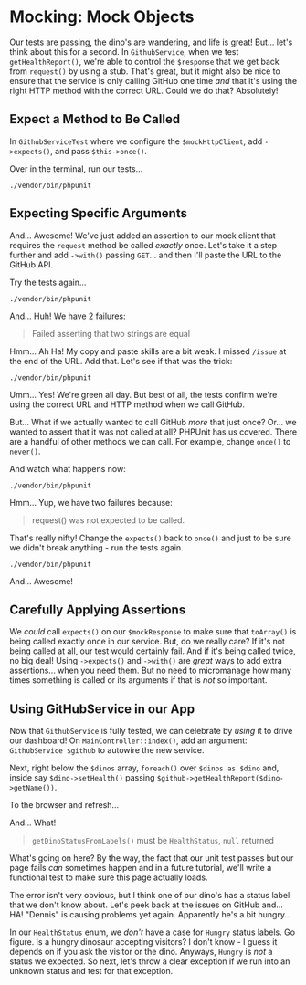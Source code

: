 # Mocking: Mock Objects

Our tests are passing, the dino's are wandering, and life is great! But... let's
think about this for a second. In `GithubService`, when we test `getHealthReport()`,
we're able to control the `$response` that we get back from `request()` by using
a stub. That's great, but it might also be nice to ensure that the service is only
calling GitHub one time *and* that it's using the right HTTP method with the 
correct URL. Could we do that? Absolutely!

## Expect a Method to Be Called

In `GithubServiceTest` where we configure the `$mockHttpClient`, add `->expects()`,
and pass `$this->once()`.

Over in the terminal, run our tests...

```terminal
./vendor/bin/phpunit
```

## Expecting Specific Arguments

And... Awesome! We've just added an assertion to our mock client that requires the
`request` method be called *exactly* once. Let's take it a step further and
add `->with()` passing `GET`... and then I'll paste the URL to the GitHub API.

Try the tests again...

```terminal-silent
./vendor/bin/phpunit
```

And... Huh! We have 2 failures:

> Failed asserting that two strings are equal

Hmm... Ah Ha! My copy and paste skills are a bit weak. I missed `/issue` at the
end of the URL. Add that. Let's see if that was the trick:

```terminal-silent
./vendor/bin/phpunit
```

Umm... Yes! We're green all day. But best of all, the tests confirm we're using
the correct URL and HTTP method when we call GitHub.

But... What if we actually wanted to call GitHub *more* that just once? Or... we 
wanted to assert that it was not called at all? PHPUnit has us covered. There are
a handful of other methods we can call. For example, change `once()` to `never()`.

And watch what happens now:

```terminal-silent
./vendor/bin/phpunit
```

Hmm... Yup, we have two failures because:

> request() was not expected to be called.

That's really nifty! Change the `expects()` back to `once()` and just to be sure
we didn't break anything - run the tests again.

```terminal-silent
./vendor/bin/phpunit
```

And... Awesome!

## Carefully Applying Assertions

We *could* call `expects()` on our `$mockResponse` to make sure that `toArray()`
is being called exactly once in our service. But, do we really care? If it's
not being called at all, our test would certainly fail. And if it's being called
twice, no big deal! Using `->expects()` and `->with()` are *great* ways to add
extra assertions... when you need them. But no need to micromanage how many times
something is called or its arguments if that is *not* so important.

## Using GitHubService in our App

Now that `GithubService` is fully tested, we can celebrate by *using* it to drive
our dashboard! On `MainController::index()`, add an argument: 
`GithubService $github` to autowire the new service.

Next, right below the `$dinos` array, `foreach()` over `$dinos as $dino` and, inside
say `$dino->setHealth()` passing `$github->getHealthReport($dino->getName())`.

To the browser and refresh...

And... What!

> `getDinoStatusFromLabels()` must be `HealthStatus`, `null` returned

What's going on here? By the way, the fact that our unit test passes but our
page fails *can* sometimes happen and in a future tutorial, we'll write a
functional test to make sure this page actually loads.

The error isn't very obvious, but I think one of our dino's has a status label
that we don't know about. Let's peek back at the issues on GitHub and... HA! "Dennis"
is causing problems yet again. Apparently he's a bit hungry...

In our `HealthStatus` enum, we *don't* have a case for `Hungry` status labels.
Go figure. Is a hungry dinosaur accepting visitors? I don't know - I guess it
depends on if you ask the visitor or the dino. Anyways, `Hungry` is *not* a status 
we expected. So next, let's throw a clear exception if we run into an unknown 
status and test for that exception.
